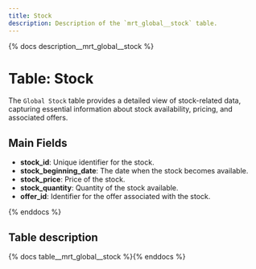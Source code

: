```yaml
---
title: Stock
description: Description of the `mrt_global__stock` table.
---
```


{% docs description__mrt_global__stock %}

# Table: Stock

The `Global Stock` table provides a detailed view of stock-related data, capturing essential information about stock availability, pricing, and associated offers.

## Main Fields
- **stock_id**: Unique identifier for the stock.
- **stock_beginning_date**: The date when the stock becomes available.
- **stock_price**: Price of the stock.
- **stock_quantity**: Quantity of the stock available.
- **offer_id**: Identifier for the offer associated with the stock.

{% enddocs %}



## Table description

{% docs table__mrt_global__stock  %}{% enddocs %}
